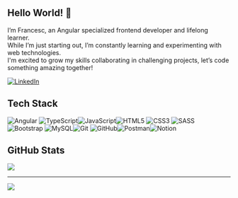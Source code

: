 ## Hello World! 👋
I’m Francesc, an Angular specialized frontend developer and lifelong learner.<br>While I’m just starting out, I’m constantly learning and experimenting with web technologies.<br>I'm excited to grow my skills collaborating in challenging projects, let’s code something amazing together!

[![LinkedIn](https://img.shields.io/badge/LinkedIn-%230077B5.svg?logo=linkedin&logoColor=white)](https://linkedin.com/in/fran-cesc) 

## Tech Stack
![Angular](https://img.shields.io/badge/angular-%23DD0031.svg?style=for-the-badge&logo=angular&logoColor=white) ![TypeScript](https://img.shields.io/badge/typescript-%23007ACC.svg?style=for-the-badge&logo=typescript&logoColor=white)![JavaScript](https://img.shields.io/badge/javascript-%23323330.svg?style=for-the-badge&logo=javascript&logoColor=%23F7DF1E)![HTML5](https://img.shields.io/badge/html5-%23E34F26.svg?style=for-the-badge&logo=html5&logoColor=white) ![CSS3](https://img.shields.io/badge/css3-%231572B6.svg?style=for-the-badge&logo=css3&logoColor=white) ![SASS](https://img.shields.io/badge/SASS-hotpink.svg?style=for-the-badge&logo=SASS&logoColor=white) ![Bootstrap](https://img.shields.io/badge/bootstrap-%238511FA.svg?style=for-the-badge&logo=bootstrap&logoColor=white) ![MySQL](https://img.shields.io/badge/mysql-4479A1.svg?style=for-the-badge&logo=mysql&logoColor=white)![Git](https://img.shields.io/badge/git-%23F05033.svg?style=for-the-badge&logo=git&logoColor=white) ![GitHub](https://img.shields.io/badge/github-%23121011.svg?style=for-the-badge&logo=github&logoColor=white)![Postman](https://img.shields.io/badge/Postman-FF6C37?style=for-the-badge&logo=postman&logoColor=white)![Notion](https://img.shields.io/badge/Notion-%23000000.svg?style=for-the-badge&logo=notion&logoColor=white) 

## GitHub Stats

![](https://github-readme-streak-stats.herokuapp.com/?user=fran-cesc&theme=shadow_blue&hide_border=true)<br/>


---
[![](https://visitcount.itsvg.in/api?id=fran-cesc&icon=0&color=12)](https://visitcount.itsvg.in)

<!-- Proudly created with GPRM ( https://gprm.itsvg.in ) -->
